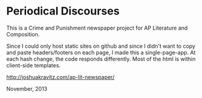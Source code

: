 # Periodical Discourses

This is a Crime and Punishment newspaper project for AP Literature and Composition.

Since I could only host static sites on github and since I didn't want to copy
and paste headers/footers on each page, I made this a single-page-app. At each
hash change, the code responds differently. Most of the html is within client-side
templates.

http://joshuakravitz.com/ap-lit-newspaper/

November, 2013
